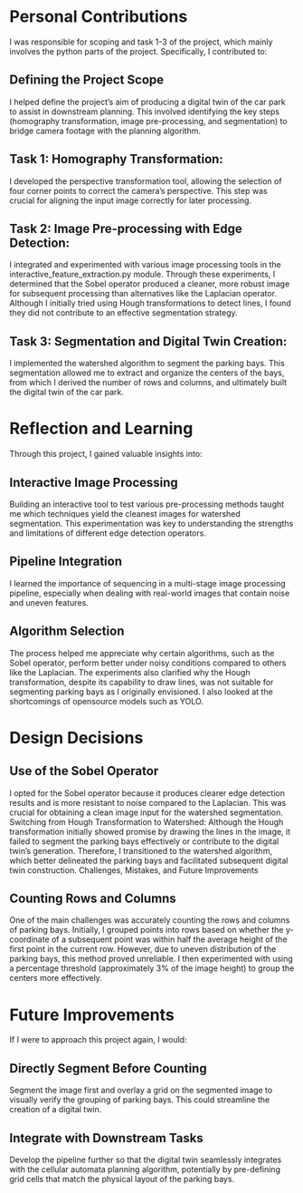 # Personal Contributions

I was responsible for scoping and task 1-3 of the project, which mainly involves the python parts of the project. Specifically, I contributed to:

## Defining the Project Scope
I helped define the project’s aim of producing a digital twin of the car park to assist in downstream planning. This involved identifying the key steps (homography transformation, image pre-processing, and segmentation) to bridge camera footage with the planning algorithm.
## Task 1: Homography Transformation:
I developed the perspective transformation tool, allowing the selection of four corner points to correct the camera’s perspective. This step was crucial for aligning the input image correctly for later processing.
## Task 2: Image Pre-processing with Edge Detection:
I integrated and experimented with various image processing tools in the interactive_feature_extraction.py module. Through these experiments, I determined that the Sobel operator produced a cleaner, more robust image for subsequent processing than alternatives like the Laplacian operator. Although I initially tried using Hough transformations to detect lines, I found they did not contribute to an effective segmentation strategy.
## Task 3: Segmentation and Digital Twin Creation:
I implemented the watershed algorithm to segment the parking bays. This segmentation allowed me to extract and organize the centers of the bays, from which I derived the number of rows and columns, and ultimately built the digital twin of the car park.

# Reflection and Learning

Through this project, I gained valuable insights into:

## Interactive Image Processing
Building an interactive tool to test various pre-processing methods taught me which techniques yield the cleanest images for watershed segmentation. This experimentation was key to understanding the strengths and limitations of different edge detection operators.
## Pipeline Integration
I learned the importance of sequencing in a multi-stage image processing pipeline, especially when dealing with real-world images that contain noise and uneven features.
## Algorithm Selection
The process helped me appreciate why certain algorithms, such as the Sobel operator, perform better under noisy conditions compared to others like the Laplacian. The experiments also clarified why the Hough transformation, despite its capability to draw lines, was not suitable for segmenting parking bays as I originally envisioned. I also looked at the shortcomings of opensource models such as YOLO.

# Design Decisions
## Use of the Sobel Operator
I opted for the Sobel operator because it produces clearer edge detection results and is more resistant to noise compared to the Laplacian. This was crucial for obtaining a clean image input for the watershed segmentation.
Switching from Hough Transformation to Watershed:
Although the Hough transformation initially showed promise by drawing the lines in the image, it failed to segment the parking bays effectively or contribute to the digital twin’s generation. Therefore, I transitioned to the watershed algorithm, which better delineated the parking bays and facilitated subsequent digital twin construction.
Challenges, Mistakes, and Future Improvements

## Counting Rows and Columns
One of the main challenges was accurately counting the rows and columns of parking bays. Initially, I grouped points into rows based on whether the y-coordinate of a subsequent point was within half the average height of the first point in the current row. However, due to uneven distribution of the parking bays, this method proved unreliable. I then experimented with using a percentage threshold (approximately 3% of the image height) to group the centers more effectively.

# Future Improvements
If I were to approach this project again, I would:
## Directly Segment Before Counting
Segment the image first and overlay a grid on the segmented image to visually verify the grouping of parking bays. This could streamline the creation of a digital twin.
## Integrate with Downstream Tasks
Develop the pipeline further so that the digital twin seamlessly integrates with the cellular automata planning algorithm, potentially by pre-defining grid cells that match the physical layout of the parking bays.